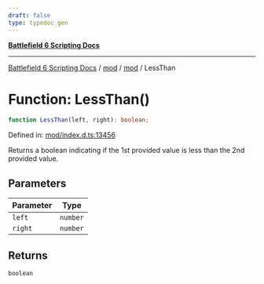 ```yaml
---
draft: false
type: typedoc_gen
---
```


[**Battlefield 6 Scripting Docs**](../../../_index.md)

***

[Battlefield 6 Scripting Docs](../../../_index.md) / [mod](../../_index.md) / [mod](../_index.md) / LessThan

# Function: LessThan()

```ts
function LessThan(left, right): boolean;
```

Defined in: [mod/index.d.ts:13456](https://github.com/battlefield-portal-community/portal-docs/blob/6d87e21c5922a3efb03c634dbe98e5fe6e797672/generators/santiago/mod/index.d.ts#L13456)

Returns a boolean indicating if the 1st provided value is less than the 2nd provided value.

## Parameters

| Parameter | Type |
| ------ | ------ |
| `left` | `number` |
| `right` | `number` |

## Returns

`boolean`
